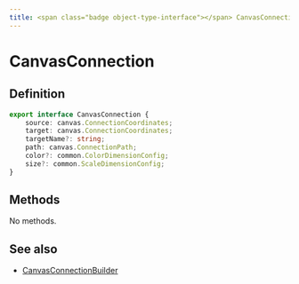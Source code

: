 ```yaml
---
title: <span class="badge object-type-interface"></span> CanvasConnection
---
```

# <span class="badge object-type-interface"></span> CanvasConnection

## Definition

```typescript
export interface CanvasConnection {
	source: canvas.ConnectionCoordinates;
	target: canvas.ConnectionCoordinates;
	targetName?: string;
	path: canvas.ConnectionPath;
	color?: common.ColorDimensionConfig;
	size?: common.ScaleDimensionConfig;
}

```
## Methods

No methods.
## See also

 * <span class="badge builder"></span> [CanvasConnectionBuilder](./builder-CanvasConnectionBuilder.md)
